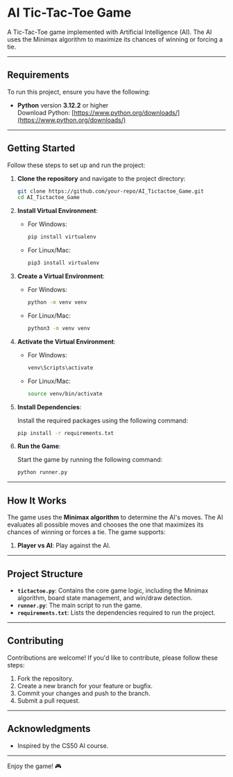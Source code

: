 # AI Tic-Tac-Toe Game

A Tic-Tac-Toe game implemented with Artificial Intelligence (AI). The AI uses the Minimax algorithm to maximize its chances of winning or forcing a tie.

---

## Requirements

To run this project, ensure you have the following:

- **Python** version **3.12.2** or higher  
  Download Python: [https://www.python.org/downloads/](https://www.python.org/downloads/)

---

## Getting Started

Follow these steps to set up and run the project:

1. **Clone the repository** and navigate to the project directory:

   ```bash
   git clone https://github.com/your-repo/AI_Tictactoe_Game.git
   cd AI_Tictactoe_Game
   ```

2. **Install Virtual Environment**:

   - For Windows:
     ```bash
     pip install virtualenv
     ```
   - For Linux/Mac:
     ```bash
     pip3 install virtualenv
     ```

3. **Create a Virtual Environment**:

   - For Windows:
     ```bash
     python -m venv venv
     ```
   - For Linux/Mac:
     ```bash
     python3 -m venv venv
     ```

4. **Activate the Virtual Environment**:

   - For Windows:
     ```bash
     venv\Scripts\activate
     ```
   - For Linux/Mac:
     ```bash
     source venv/bin/activate
     ```

5. **Install Dependencies**:

   Install the required packages using the following command:

   ```bash
   pip install -r requirements.txt
   ```

6. **Run the Game**:

   Start the game by running the following command:

   ```bash
   python runner.py
   ```

---

## How It Works

The game uses the **Minimax algorithm** to determine the AI's moves. The AI evaluates all possible moves and chooses the one that maximizes its chances of winning or forces a tie. The game supports:

1. **Player vs AI**: Play against the AI.

---

## Project Structure

- **`tictactoe.py`**: Contains the core game logic, including the Minimax algorithm, board state management, and win/draw detection.
- **`runner.py`**: The main script to run the game.
- **`requirements.txt`**: Lists the dependencies required to run the project.

---

## Contributing

Contributions are welcome! If you'd like to contribute, please follow these steps:

1. Fork the repository.
2. Create a new branch for your feature or bugfix.
3. Commit your changes and push to the branch.
4. Submit a pull request.

---

## Acknowledgments

- Inspired by the CS50 AI course.

---

Enjoy the game! 🎮
